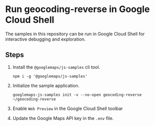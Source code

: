 # Run geocoding-reverse in Google Cloud Shell

The samples in this repository can be run in Google Cloud Shell for interactive debugging and exploration.

## Steps

1. Install the `@googlemaps/js-samples` cli tool.

    ```
    npm i -g '@googlemaps/js-samples'
    ```
1. Initialize the sample application. 
    ```
    googlemaps-js-samples init -v --no-open geocoding-reverse ~/geocoding-reverse
    ```
1. Enable `Web Preview` in the Google Cloud Shell toolbar
1. Update the Google Maps API key in the `.env` file.

